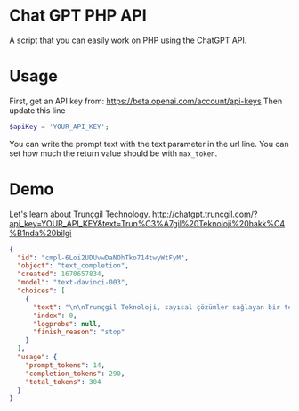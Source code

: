 # Chat GPT PHP API 
A script that you can easily work on PHP using the ChatGPT API.

# Usage
First, get an API key from:
https://beta.openai.com/account/api-keys
Then update this line
```php
$apiKey = 'YOUR_API_KEY';
```

You can write the prompt text with the text parameter in the url line.
You can set how much the return value should be with ```max_token```.

# Demo
Let's learn about Trunçgil Technology.
http://chatgpt.truncgil.com/?api_key=YOUR_API_KEY&text=Trun%C3%A7gil%20Teknoloji%20hakk%C4%B1nda%20bilgi

```json
{
  "id": "cmpl-6Loi2UDUvwDaNOhTko714twyWtFyM",
  "object": "text_completion",
  "created": 1670657834,
  "model": "text-davinci-003",
  "choices": [
    {
      "text": "\n\nTrunçgil Teknoloji, sayısal çözümler sağlayan bir teknoloji şirketidir. Şirket, sahip olduğu deneyim ve uzmanlıkla ürün ve hizmetler geliştirmektedir. Trunçgil Teknoloji, bulut bilişim, veri yönetimi, mobil çözümler, robotik, görüntü işleme, ölçeklenebilir kurumsal yazılımlar, ticari uygulamalar ve çoklu platformlar arasındaki her türlü alana hizmet sağlamaktadır. Bunların yanı sıra, Trunçgil Teknoloji, web sitesi ve uygulama geliştirme, makine öğrenimi ve tahmin modelleri, kurumsal ağ güvenliği, sanal gerçeklik, Artırılmış Gerçeklik ve nesnelerin interneti çözümleri sunmaktadır.",
      "index": 0,
      "logprobs": null,
      "finish_reason": "stop"
    }
  ],
  "usage": {
    "prompt_tokens": 14,
    "completion_tokens": 290,
    "total_tokens": 304
  }
}
```
